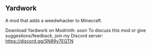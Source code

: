 ## Yardwork
A mod that adds a weedwhacker to Minecraft.

Download Yardwork on Modrinth: soon
To discuss this mod or give suggestions/feedback, join my Discord server: https://discord.gg/SN89y7EQTN